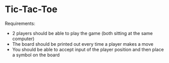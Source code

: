 # Tic-Tac-Toe

Requirements:
  * 2 players should be able to play the game (both sitting at the same computer)
  * The board should be printed out every time a player makes a move
  * You should be able to accept input of the player position and then place a symbol on the board
  
  
